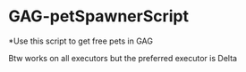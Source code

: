 # GAG-petSpawnerScript

*Use this script to get free pets in GAG

Btw works on all executors but the preferred executor is Delta

